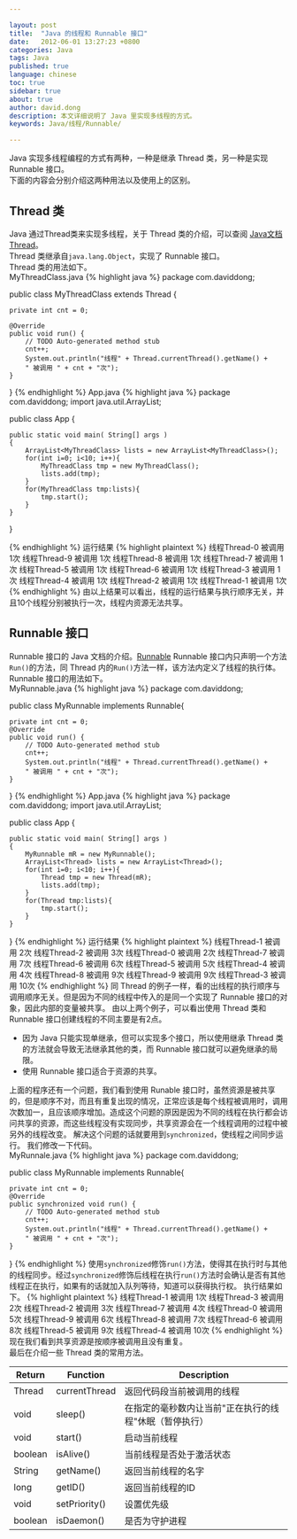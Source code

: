 ```yaml
---

layout: post
title:  "Java 的线程和 Runnable 接口"
date:   2012-06-01 13:27:23 +0800
categories: Java
tags: Java
published: true
language: chinese
toc: true
sidebar: true
about: true
author: david.dong
description: 本文详细说明了 Java 里实现多线程的方式。
keywords: Java/线程/Runnable/ 

---
```


Java 实现多线程编程的方式有两种，一种是继承 Thread 类，另一种是实现 Runnable 接口。<br>
下面的内容会分别介绍这两种用法以及使用上的区别。

## Thread 类

Java 通过Thread类来实现多线程，关于 Thread 类的介绍，可以查阅 [Java文档 Thread](https://docs.oracle.com/javase/8/docs/api/)。<br>
Thread 类继承自`java.lang.Object`，实现了 Runnable 接口。<br>
Thread 类的用法如下。<br>
MyThreadClass.java 
{% highlight java %}
package com.daviddong;

public class MyThreadClass extends Thread {

    private int cnt = 0;
    
    @Override
    public void run() {
        // TODO Auto-generated method stub
        cnt++;
        System.out.println("线程" + Thread.currentThread().getName() + 
        " 被调用 " + cnt + "次");
    }

}
{% endhighlight %}
App.java
{% highlight java %}
package com.daviddong;
import java.util.ArrayList;

public class App 
{

    public static void main( String[] args )
    {
        ArrayList<MyThreadClass> lists = new ArrayList<MyThreadClass>();
        for(int i=0; i<10; i++){
            MyThreadClass tmp = new MyThreadClass();
            lists.add(tmp);
        }
        for(MyThreadClass tmp:lists){
            tmp.start();
        }
    }

}

{% endhighlight %}
运行结果
{% highlight plaintext %}
线程Thread-0 被调用 1次
线程Thread-9 被调用 1次
线程Thread-8 被调用 1次
线程Thread-7 被调用 1次
线程Thread-5 被调用 1次
线程Thread-6 被调用 1次
线程Thread-3 被调用 1次
线程Thread-4 被调用 1次
线程Thread-2 被调用 1次
线程Thread-1 被调用 1次
{% endhighlight %}
由以上结果可以看出，线程的运行结果与执行顺序无关，并且10个线程分别被执行一次，线程内资源无法共享。

## Runnable 接口

Runnable 接口的 Java 文档的介绍。[Runnable]()
Runnable 接口内只声明一个方法`Run()`的方法，同 Thread 内的`Run()`方法一样，该方法内定义了线程的执行体。<br>
Runnable 接口的用法如下。<br>
MyRunnable.java
{% highlight java %}
package com.daviddong;

public class MyRunnable implements Runnable{

    private int cnt = 0;
    @Override
    public void run() {
        // TODO Auto-generated method stub
        cnt++;
        System.out.println("线程" + Thread.currentThread().getName() + 
        " 被调用 " + cnt + "次");
    }

}
{% endhighlight %}
App.java
{% highlight java %}
package com.daviddong;
import java.util.ArrayList;

public class App 
{

    public static void main( String[] args )
    {
        MyRunnable mR = new MyRunnable();
        ArrayList<Thread> lists = new ArrayList<Thread>();
        for(int i=0; i<10; i++){
            Thread tmp = new Thread(mR);
            lists.add(tmp);
        }
        for(Thread tmp:lists){
            tmp.start();
        }   
    }

}
{% endhighlight %}
运行结果
{% highlight plaintext %}
线程Thread-1 被调用 2次
线程Thread-2 被调用 3次
线程Thread-0 被调用 2次
线程Thread-7 被调用 7次
线程Thread-6 被调用 6次
线程Thread-5 被调用 5次
线程Thread-4 被调用 4次
线程Thread-8 被调用 9次
线程Thread-9 被调用 9次
线程Thread-3 被调用 10次
{% endhighlight %}
同 Thread 的例子一样，看的出线程的执行顺序与调用顺序无关。但是因为不同的线程中传入的是同一个实现了 Runnable 接口的对象，因此内部的变量被共享。
由以上两个例子，可以看出使用 Thread 类和 Runnable 接口创建线程的不同主要是有2点。

+ 因为 Java 只能实现单继承，但可以实现多个接口，所以使用继承 Thread 类的方法就会导致无法继承其他的类，而 Runnable 接口就可以避免继承的局限。
+ 使用 Runnable 接口适合于资源的共享。

上面的程序还有一个问题，我们看到使用 Runable 接口时，虽然资源是被共享的，但是顺序不对，而且有重复出现的情况，正常应该是每个线程被调用时，调用次数加一，且应该顺序增加。造成这个问题的原因是因为不同的线程在执行都会访问共享的资源，而这些线程没有实现同步，共享资源会在一个线程调用的过程中被另外的线程改变。
解决这个问题的话就要用到`synchronized`，使线程之间同步运行。
我们修改一下代码。<br>
MyRunnale.java
{% highlight java %}
package com.daviddong;

public class MyRunnable implements Runnable{

    private int cnt = 0;
    @Override
    public synchronized void run() {
        // TODO Auto-generated method stub
        cnt++;
        System.out.println("线程" + Thread.currentThread().getName() + 
        " 被调用 " + cnt + "次");
    }

}
{% endhighlight %}
使用`synchronized`修饰`run()`方法，使得其在执行时与其他的线程同步。经过`synchronized`修饰后线程在执行`run()`方法时会确认是否有其他线程正在执行，如果有的话就加入队列等待，知道可以获得执行权。
执行结果如下。
{% highlight plaintext %}
线程Thread-1 被调用 1次
线程Thread-3 被调用 2次
线程Thread-2 被调用 3次
线程Thread-7 被调用 4次
线程Thread-0 被调用 5次
线程Thread-9 被调用 6次
线程Thread-8 被调用 7次
线程Thread-6 被调用 8次
线程Thread-5 被调用 9次
线程Thread-4 被调用 10次
{% endhighlight %}
现在我们看到共享资源是按顺序被调用且没有重复。<br>
最后在介绍一些 Thread 类的常用方法。<br>

| **Return** | **Function**  | **Description**              |
| ---------- | ------------- | ---------------------------- |
| Thread     | currentThread | 返回代码段当前被调用的线程                |
| void       | sleep()       | 在指定的毫秒数内让当前"正在执行的线程"休眠（暂停执行） |
| void       | start()       | 启动当前线程                       |
| boolean    | isAlive()     | 当前线程是否处于激活状态                 |
| String     | getName()     | 返回当前线程的名字                    |
| long       | getID()       | 返回当前线程的ID                    |
| void       | setPriority() | 设置优先级                        |
| boolean    | isDaemon()    | 是否为守护进程                      |
